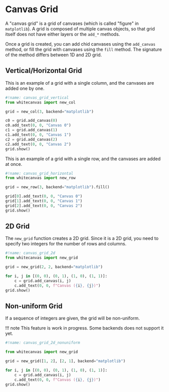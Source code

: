 # Canvas Grid

A "canvas grid" is a grid of canvases (which is called "figure" in `matplotlib`).
A grid is composed of multiple canvas objects, so that grid itself does not have
either layers or the `add_*` methods.

Once a grid is created, you can add chid canvases using the `add_canvas` method, or fill the grid with canvases using the `fill` method.
The signature of the method differs between 1D and 2D grid.

## Vertical/Horizontal Grid

This is an example of a grid with a single column, and the canvases are added one by one.

``` python
#!name: canvas_grid_vertical
from whitecanvas import new_col

grid = new_col(3, backend="matplotlib")

c0 = grid.add_canvas(0)
c0.add_text(0, 0, "Canvas 0")
c1 = grid.add_canvas(1)
c1.add_text(0, 0, "Canvas 1")
c2 = grid.add_canvas(2)
c2.add_text(0, 0, "Canvas 2")
grid.show()
```

This is an example of a grid with a single row, and the canvases are added at once.

``` python
#!name: canvas_grid_horizontal
from whitecanvas import new_row

grid = new_row(3, backend="matplotlib").fill()

grid[0].add_text(0, 0, "Canvas 0")
grid[1].add_text(0, 0, "Canvas 1")
grid[2].add_text(0, 0, "Canvas 2")
grid.show()
```

## 2D Grid

The `new_grid` function creates a 2D grid. Since it is a 2D grid, you need to specify
two integers for the number of rows and columns.

``` python
#!name: canvas_grid_2d
from whitecanvas import new_grid

grid = new_grid(2, 2, backend="matplotlib")

for i, j in [(0, 0), (0, 1), (1, 0), (1, 1)]:
    c = grid.add_canvas(i, j)
    c.add_text(0, 0, f"Canvas ({i}, {j})")
grid.show()
```

## Non-uniform Grid

If a sequence of integers are given, the grid will be non-uniform.

!!! note
    This feature is work in progress. Some backends does not support it yet.

``` python
#!name: canvas_grid_2d_nonuniform

from whitecanvas import new_grid

grid = new_grid([1, 2], [2, 1], backend="matplotlib")

for i, j in [(0, 0), (0, 1), (1, 0), (1, 1)]:
    c = grid.add_canvas(i, j)
    c.add_text(0, 0, f"Canvas ({i}, {j})")
grid.show()
```
